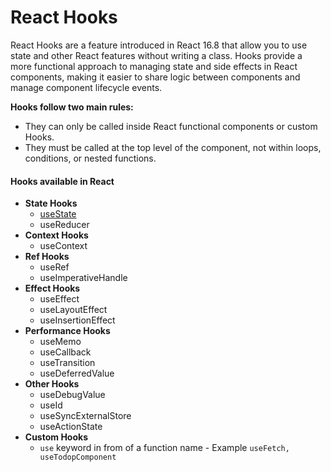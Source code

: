 # React Hooks
React Hooks are a feature introduced in React 16.8 that allow you to use state and other React features without writing a class. Hooks provide a more functional approach to managing state and side effects in React components, making it easier to share logic between components and manage component lifecycle events.

**Hooks follow two main rules:**
- They can only be called inside React functional components or custom Hooks.
- They must be called at the top level of the component, not within loops, conditions, or nested functions.

#### Hooks available in React
* **State Hooks**
  * [useState](useState/)
  * useReducer
* **Context Hooks**
  * useContext
* **Ref Hooks**
  * useRef
  * useImperativeHandle
* **Effect Hooks**
  * useEffect
  * useLayoutEffect
  * useInsertionEffect
* **Performance Hooks**
  * useMemo
  * useCallback
  * useTransition
  * useDeferredValue
* **Other Hooks**
  * useDebugValue
  * useId
  * useSyncExternalStore
  * useActionState
* **Custom Hooks**
  * `use` keyword in from of a function name - Example `useFetch, useTodopComponent`

